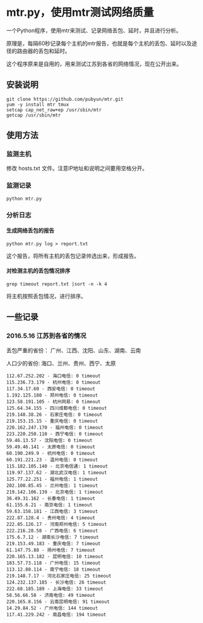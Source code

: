 # mtr.py，使用mtr测试网络质量

一个Python程序，使用mtr来测试、记录网络丢包、延时，并且进行分析。

原理是，每隔60秒记录每个主机的mtr报告，也就是每个主机的丢包、延时以及途径的路由器的丢包和延时。

这个程序原来是自用的，用来测试江苏到各省的网络情况，现在公开出来。

## 安装说明

    git clone https://github.com/pubyun/mtr.git
    yum -y install mtr tmux
    setcap cap_net_raw+ep /usr/sbin/mtr
    getcap /usr/sbin/mtr

## 使用方法

### 监测主机

修改 hosts.txt 文件。注意IP地址和说明之间要用空格分开。

### 监测记录

    python mtr.py

### 分析日志

#### 生成网络丢包的报告

    python mtr.py log > report.txt

这个报告，将所有主机的丢包记录帅选出来，形成报告。

#### 对检测主机的丢包情况排序

    grep timeout report.txt |sort -n -k 4

将主机按照丢包情况，进行排序。

## 一些记录

### 2016.5.16 江苏到各省的情况

丢包严重的省份：
广州、江西、沈阳、山东、湖南、云南

人口少的省份:
海口、兰州、贵州、西宁、太原

    112.67.252.202 - 海口电信: 0 timeout
    115.236.73.179 - 杭州电信: 0 timeout
    117.34.17.60 - 西安电信: 0 timeout
    1.192.125.180 - 郑州电信: 0 timeout
    123.58.191.105 - 杭州网易: 0 timeout
    125.64.34.155 - 四川成都电信: 0 timeout
    219.148.38.26 - 石家庄电信: 0 timeout
    219.153.15.15 - 重庆电信: 0 timeout
    220.162.247.170 - 福州电信: 0 timeout
    223.220.250.110 - 西宁电信: 0 timeout
    59.46.13.57 - 沈阳电信: 0 timeout
    59.49.46.141 - 太原电信: 0 timeout
    60.190.249.9 - 杭州电信: 0 timeout
    60.191.221.23 - 温州电信: 0 timeout
    115.182.105.140 - 北京电信通: 1 timeout
    119.97.137.62 - 湖北武汉电信: 1 timeout
    125.77.22.251 - 福州电信: 1 timeout
    202.100.85.45 - 兰州电信: 1 timeout
    219.142.106.139 - 北京电信: 1 timeout
    36.49.31.162 - 长春电信: 1 timeout
    61.155.6.21 - 南京电信: 1 timeout
    59.63.158.181 - 江西电信: 3 timeout
    222.87.128.4 - 贵州电信: 4 timeout
    222.85.126.17 - 河南郑州电信: 5 timeout
    222.216.28.58 - 广西电信: 6 timeout
    175.6.7.12 - 湖南长沙电信: 7 timeout
    219.153.49.183 - 重庆电信: 7 timeout
    61.147.75.88 - 扬州电信: 7 timeout
    220.165.13.182 - 昆明电信: 10 timeout
    183.57.73.118 - 广州电信: 15 timeout
    113.12.80.114 - 南宁电信: 18 timeout
    219.148.7.17 - 河北石家庄电信: 25 timeout
    124.232.137.185 - 长沙电信: 26 timeout
    222.68.185.189 - 上海电信: 33 timeout
    58.56.66.58 - 济南电信: 49 timeout
    220.165.8.156 - 云南昆明电信: 91 timeout
    14.29.84.52 - 广州电信: 144 timeout
    117.41.229.242 - 南昌电信: 194 timeout
